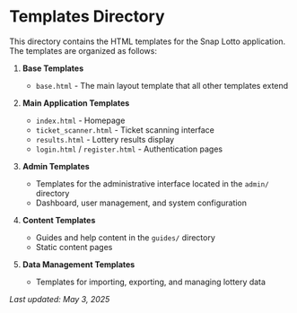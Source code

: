 # Templates Directory

This directory contains the HTML templates for the Snap Lotto application. The templates are organized as follows:

1. **Base Templates**
   * `base.html` - The main layout template that all other templates extend

2. **Main Application Templates**
   * `index.html` - Homepage
   * `ticket_scanner.html` - Ticket scanning interface
   * `results.html` - Lottery results display
   * `login.html` / `register.html` - Authentication pages

3. **Admin Templates**
   * Templates for the administrative interface located in the `admin/` directory
   * Dashboard, user management, and system configuration

4. **Content Templates**
   * Guides and help content in the `guides/` directory
   * Static content pages

5. **Data Management Templates**
   * Templates for importing, exporting, and managing lottery data

*Last updated: May 3, 2025*
